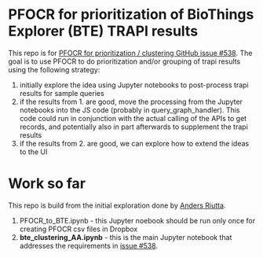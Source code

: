 # PFOCR for prioritization of  BioThings Explorer (BTE) TRAPI results
This repo is for [PFOCR for prioritization / clustering GitHub issue #538](https://github.com/biothings/BioThings_Explorer_TRAPI/issues/538). 
The goal is to use PFOCR to do prioritization and/or grouping of trapi results using the following strategy:

1. initially explore the idea using Jupyter notebooks to post-process trapi results for sample queries
2. if the results from 1. are good, move the processing from the Jupyter notebooks into the JS code (probably in query_graph_handler). This code could run in conjunction with the actual calling of the APIs to get records, and potentially also in part afterwards to supplement the trapi results
3. if the results from 2. are good, we can explore how to extend the ideas to the UI

# Work so far
This repo is build from the initial exploration done by [Anders Riutta](https://github.com/wikipathways/pathway-figure-ocr/tree/master/notebooks).

1. PFOCR_to_BTE.ipynb - this Jupyter noebook should be run only once for creating PFOCR csv files in Dropbox
2. **bte_clustering_AA.ipynb** - this is the main Jupyter notebook that addresses the requirements in [issue #538](https://github.com/biothings/BioThings_Explorer_TRAPI/issues/538). 
